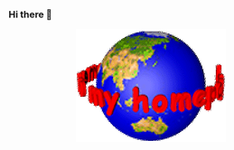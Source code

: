 ### Hi there 👋

<div align="center">
    <img src="assets/welcome.gif" style="margin: auto"/>
</div>